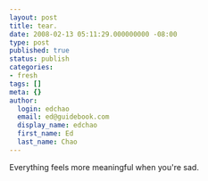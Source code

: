 ```yaml
---
layout: post
title: tear.
date: 2008-02-13 05:11:29.000000000 -08:00
type: post
published: true
status: publish
categories:
- fresh
tags: []
meta: {}
author:
  login: edchao
  email: ed@guidebook.com
  display_name: edchao
  first_name: Ed
  last_name: Chao
---
```

<p>Everything feels more meaningful when you're sad.</p>
